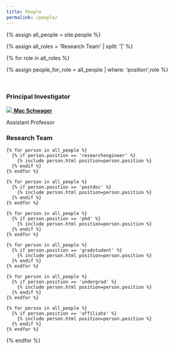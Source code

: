 ```yaml
---
title: People
permalink: /people/
---
```


<!-- ## Lab Members -->

{% assign all_people = site.people %}

{% assign all_roles = 'Research Team' | split: '|'  %}

{% for role in all_roles %}

  {% assign people_for_role = all_people | where: 'position',role %}

  <br>
  <div class="people-title">
    <h3>Principal Investigator</h3>
  </div>
  <div class="list-item-people">
    <p class="list-post-title">
      <a href="https://web.stanford.edu/~schwager/">
        <img
          class="pi-thumbnail"
          src="{{site.url}}/images/people/macschwager.jpg">
      </a>
      <a class="name" href="https://web.stanford.edu/~schwager/">
        <b>Mac Schwager</b>
      </a>
      <p> Assistant Professor </p>
    </p>
  </div>

  <div class="people-title">
    <h3>Research Team</h3>
  </div>

  <div class="content list people">

    {% for person in all_people %}
      {% if person.position == 'researchengineer' %}
        {% include person.html position=person.position %}
      {% endif %}
    {% endfor %}

    {% for person in all_people %}
      {% if person.position == 'postdoc' %}
        {% include person.html position=person.position %}
      {% endif %}
    {% endfor %}

    {% for person in all_people %}
      {% if person.position == 'phd' %}
        {% include person.html position=person.position %}
      {% endif %}
    {% endfor %}

    {% for person in all_people %}
      {% if person.position == 'gradstudent' %}
        {% include person.html position=person.position %}
      {% endif %}
    {% endfor %}

    {% for person in all_people %}
      {% if person.position == 'undergrad' %}
        {% include person.html position=person.position %}
      {% endif %}
    {% endfor %}

    {% for person in all_people %}
      {% if person.position == 'affiliate' %}
        {% include person.html position=person.position %}
      {% endif %}
    {% endfor %}

  </div>
{% endfor %}

